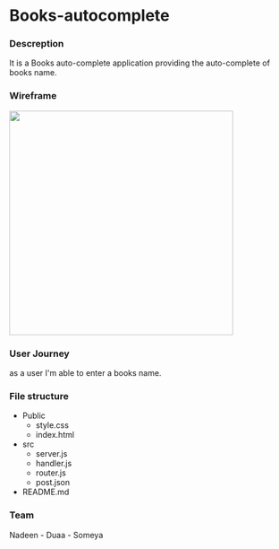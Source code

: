 # Books-autocomplete


### Descreption
It is a Books auto-complete application providing the auto-complete of books name.

### Wireframe
<img src= "https://user-images.githubusercontent.com/48320569/60867594-ef19fb80-a233-11e9-9044-fead0186bf20.jpg" width="400" height="400">

### User Journey
 as a user I'm able to enter a books name. 

### File structure
- Public
  - style.css
  - index.html
- src
  - server.js
  - handler.js
  - router.js
  - post.json
- README.md


### Team
Nadeen - Duaa - Someya
